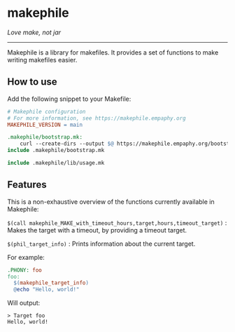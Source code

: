 # makephile
_Love make, not jar_

---

Makephile is a library for makefiles. It provides a set of functions to make
writing makefiles easier.


## How to use

Add the following snippet to your Makefile:

```makefile
# Makephile configuration
# For more information, see https://makephile.empaphy.org
MAKEPHILE_VERSION = main

.makephile/bootstrap.mk:
	curl --create-dirs --output $@ https://makephile.empaphy.org/bootstrap.mk
include .makephile/bootstrap.mk

include .makephile/lib/usage.mk
```


## Features

This is a non-exhaustive overview of the functions currently available in
Makephile:


`$(call makephile_MAKE_with_timeout_hours,target,hours,timeout_target)`
: Makes the target with a timeout, by providing a timeout target.


`$(phil_target_info)`
: Prints information about the current target.

For example:

  ```makefile
  .PHONY: foo
  foo:
  	$(makephile_target_info)
  	@echo "Hello, world!"
  ```
Will output:
  ```
  > Target foo
  Hello, world!
  ```
